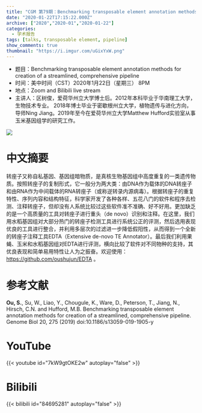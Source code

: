 ```yaml
---
title: "CGM 第79期：Benchmarking transposable element annotation methods for creation of a streamlined, comprehensive pipeline"
date: "2020-01-22T17:15:22.000Z"
archive: ["2020","2020-01","2020-01-22"]
categories:
  - 学术报告
tags: [talks, transposable element, pipeline]
show_comments: true
thumbnail: "https://i.imgur.com/uGixYxW.png"
---
```


- 题目：Benchmarking transposable element annotation methods for creation of a streamlined, comprehensive pipeline
- 时间：美中时间（CST）2020年1月22日（星期三） 8PM
- 地点：Zoom and Bilibili live stream
- 主讲人：区树俊，爱荷华州立大学博士后。2012年本科毕业于华南理工大学，生物技术专业。 2018年博士毕业于密歇根州立大学，植物遗传与进化方向，导师Ning Jiang。2019年至今在爱荷华州立大学Matthew Hufford实验室从事玉米基因组学的研究工作。

![](https://i.imgur.com/2grMkWa.jpg)

# 中文摘要

转座子又称自私基因、基因组暗物质，是真核生物基因组中高度重复的一类遗传物质。按照转座子的复制形式，它一般分为两大类：由DNA作为载体的DNA转座子和由RNA作为中间载体的RNA转座子（或称逆转录内源病毒）。根据转座子的重复特性、序列内容和结构特征，科学家开发了各种各样、五花八门的软件和程序去检测、注释转座子，但却没有人系统比较过这些软件准不准确、好不好用。更加缺乏的是一个高质量的工具对转座子进行重头（de novo）识别和注释。在这里，我们用水稻基因组对大部分热门的转座子检测工具进行系统公正的评测，然后选用表现优良的工具进行整合，并利用多层次的过滤进一步降低假阳性，从而得到一个全新的转座子注释工具EDTA（Extensive de-novo TE Annotator）。最后我们利用果蝇、玉米和水稻基因组对EDTA进行评测，横向比较了软件对不同物种的支持，其优良表现和简单易用特性让人为之振奋。欢迎使用：https://github.com/oushujun/EDTA 。

# 参考文献

**Ou, S.**, Su, W., Liao, Y., Chougule, K., Ware, D., Peterson, T., Jiang, N., Hirsch, C.N. and Hufford, M.B. Benchmarking transposable element annotation methods for creation of a streamlined, comprehensive pipeline. Genome Biol 20, 275 (2019) doi:10.1186/s13059-019-1905-y 

# YouTube

{{< youtube id="7kW9gtOKE2w" autoplay="false" >}}

# Bilibili

{{< bilibili id="84695281" autoplay="false" >}}

